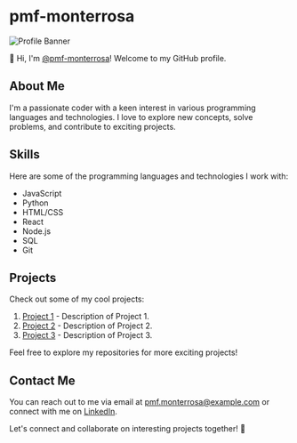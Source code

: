 # pmf-monterrosa

![Profile Banner](https://example.com/banner.jpg)

👋 Hi, I'm [@pmf-monterrosa](https://github.com/pmf-monterrosa)! Welcome to my GitHub profile.

## About Me

I'm a passionate coder with a keen interest in various programming languages and technologies. I love to explore new concepts, solve problems, and contribute to exciting projects.

## Skills

Here are some of the programming languages and technologies I work with:

- JavaScript
- Python
- HTML/CSS
- React
- Node.js
- SQL
- Git

## Projects

Check out some of my cool projects:

1. [Project 1](https://github.com/pmf-monterrosa/project1) - Description of Project 1.
2. [Project 2](https://github.com/pmf-monterrosa/project2) - Description of Project 2.
3. [Project 3](https://github.com/pmf-monterrosa/project3) - Description of Project 3.

Feel free to explore my repositories for more exciting projects!

## Contact Me

You can reach out to me via email at [pmf.monterrosa@example.com](mailto:pmf.monterrosa@example.com) or connect with me on [LinkedIn](https://www.linkedin.com/in/pmf-monterrosa).

Let's connect and collaborate on interesting projects together! 👀
